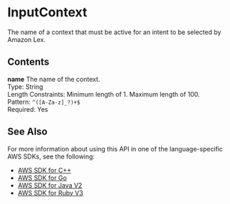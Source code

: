 # InputContext<a name="API_InputContext"></a>

The name of a context that must be active for an intent to be selected by Amazon Lex\.

## Contents<a name="API_InputContext_Contents"></a>

 **name**   <a name="lex-Type-InputContext-name"></a>
The name of the context\.  
Type: String  
Length Constraints: Minimum length of 1\. Maximum length of 100\.  
Pattern: `^([A-Za-z]_?)+$`   
Required: Yes

## See Also<a name="API_InputContext_SeeAlso"></a>

For more information about using this API in one of the language\-specific AWS SDKs, see the following:
+  [AWS SDK for C\+\+](https://docs.aws.amazon.com/goto/SdkForCpp/lex-models-2017-04-19/InputContext) 
+  [AWS SDK for Go](https://docs.aws.amazon.com/goto/SdkForGoV1/lex-models-2017-04-19/InputContext) 
+  [AWS SDK for Java V2](https://docs.aws.amazon.com/goto/SdkForJavaV2/lex-models-2017-04-19/InputContext) 
+  [AWS SDK for Ruby V3](https://docs.aws.amazon.com/goto/SdkForRubyV3/lex-models-2017-04-19/InputContext) 